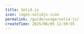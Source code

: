 ```yaml
---
title: Solid.js
icon: logos:solidjs-icon
permalink: /guide/usage/solid-js/
createTime: 2025/06/05 11:59:55
---
```


